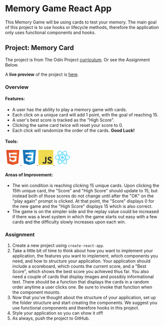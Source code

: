 # Memory Game React App

This Memory Game will be using cards to test your memory. The main goal of this project is to use hooks or lifecycle methods, therefore the application only uses functional components and hooks.

## Project: Memory Card

The project is from The Odin Project [curriculum](https://www.theodinproject.com/lessons/node-path-javascript-memory-card). Or see the Assignment Below.

A **live preview** of the project is [here](https://lucasstinson.github.io/memory-card-game/).

### Overview

#### **Features:**

- A user has the ability to play a memory game with cards.
- Each click on a unique card will add 1 point, with the goal of reaching 15.
- A user's best score is tracked as the "High Score".
- Clicking the same card twice will reset your score to 0.
- Each click will randomize the order of the cards. **Good Luck!**

#### **Tools:**

<p align="left"> 
<a href="https://developer.mozilla.org/en-US/docs/Web/HTML" target="_blank"> <img src="https://raw.githubusercontent.com/devicons/devicon/master/icons/html5/html5-original.svg" alt="html5" width="50" height="50"/> </a> 
<a href="https://developer.mozilla.org/en-US/docs/Web/CSS" target="_blank"> <img src="https://raw.githubusercontent.com/devicons/devicon/master/icons/css3/css3-original.svg" alt="css3" width="50" height="50"/> </a>
<a href="https://developer.mozilla.org/en-US/docs/Web/JavaScript" target="_blank"> <img src="https://raw.githubusercontent.com/devicons/devicon/master/icons/javascript/javascript-original.svg" alt="javascript" width="50" height="50"/> </a>
<a href="https://reactjs.org/" target="_blank"> <img src="https://raw.githubusercontent.com/devicons/devicon/master/icons/react/react-original.svg" alt="react" width="50" height="50"/> </a>
</p>

#### **Areas of Improvement:**

- The win condition is reaching clicking 15 unique cards. Upon clicking the 15th unique card, the "Score" and "High Score" should update to 15, but instead both of those scores do not change until after the "OK" on the "play again" prompt is clicked. At that point, the "Score" displays 0 for the new game and the "High Score" displays 15 which is also correct.
- The game is on the simpler side and the replay value could be increased if there was a level system in which the game starts out easy with a few cards and the difficulty slowly increases upon each win.

### Assignment

<div class="lesson-content__panel" markdown="1">

1. Create a new project using `create-react-app`.
1. Take a little bit of time to think about how you want to implement your application, the features you want to implement, which components you need, and how to structure your application. Your application should include a scoreboard, which counts the current score, and a "Best Score", which shows the best score you achieved thus far. You also need a couple of cards that display images and possibly informational text. There should be a function that displays the cards in a random order anytime a user clicks one. Be sure to invoke that function when the component mounts.
1. Now that you've thought about the structure of your application, set up the folder structure and start creating the components. We suggest you use functional components and therefore hooks in this project.
1. Style your application so you can show it off!
1. As always, push the project to GitHub.
</div>
